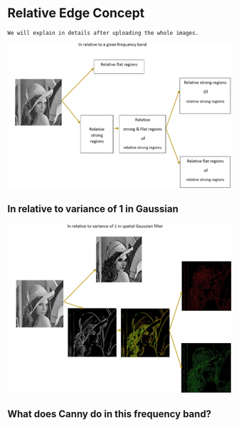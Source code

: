 # Relative Edge Concept
```
We will explain in details after uploading the whole images.
```
![1](https://github.com/onionhub/TIP/blob/Drafts/Relative%20Edge/Main.JPG)
## In relative to variance of 1 in Gaussian
![2](https://github.com/onionhub/TIP/blob/Drafts/Relative%20Edge/1.JPG)
## What does Canny do in this frequency band?

